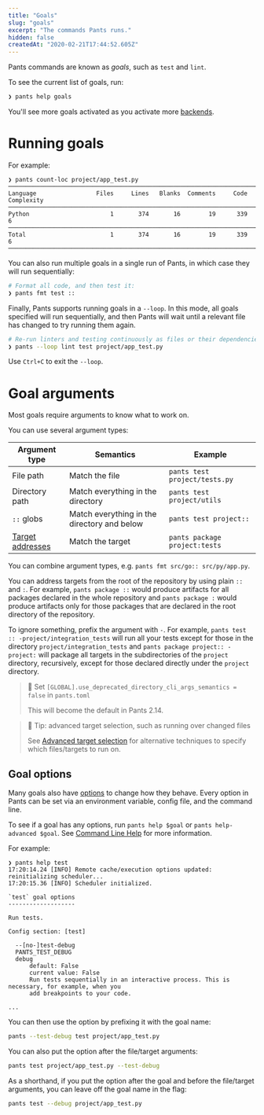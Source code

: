 ```yaml
---
title: "Goals"
slug: "goals"
excerpt: "The commands Pants runs."
hidden: false
createdAt: "2020-02-21T17:44:52.605Z"
---
```


Pants commands are known as _goals_, such as `test` and `lint`.

To see the current list of goals, run:

```bash
❯ pants help goals
```

You'll see more goals activated as you activate more [backends](doc:enabling-backends).

# Running goals

For example:

```
❯ pants count-loc project/app_test.py
───────────────────────────────────────────────────────────────────────────────
Language                 Files     Lines   Blanks  Comments     Code Complexity
───────────────────────────────────────────────────────────────────────────────
Python                       1       374       16        19      339          6
───────────────────────────────────────────────────────────────────────────────
Total                        1       374       16        19      339          6
───────────────────────────────────────────────────────────────────────────────
```

You can also run multiple goals in a single run of Pants, in which case they will run sequentially:

```bash
# Format all code, and then test it:
❯ pants fmt test ::
```

Finally, Pants supports running goals in a `--loop`. In this mode, all goals specified will run sequentially, and then Pants will wait until a relevant file has changed to try running them again.

```bash
# Re-run linters and testing continuously as files or their dependencies change:
❯ pants --loop lint test project/app_test.py
```

Use `Ctrl+C` to exit the `--loop`.

# Goal arguments

Most goals require arguments to know what to work on.

You can use several argument types:

| Argument type                   | Semantics                                   | Example                       |
| ------------------------------- | ------------------------------------------- | ----------------------------- |
| File path                       | Match the file                              | `pants test project/tests.py` |
| Directory path                  | Match everything in the directory           | `pants test project/utils`    |
| `::` globs                      | Match everything in the directory and below | `pants test project::`        |
| [Target addresses](doc:targets) | Match the target                            | `pants package project:tests` |

You can combine argument types, e.g. `pants fmt src/go:: src/py/app.py`.

You can address targets from the root of the repository by using plain `::` and `:`. For example, `pants package ::` would produce artifacts for all packages declared in the whole repository and `pants package :` would produce artifacts only for those packages that are declared in the root directory of the repository.

To ignore something, prefix the argument with `-`. For example, `pants test :: -project/integration_tests` will run all your tests except for those in the directory `project/integration_tests` and `pants package project:: -project:` will package all targets in the subdirectories of the `project` directory, recursively, except for those declared directly under the `project` directory.

> 🚧 Set `[GLOBAL].use_deprecated_directory_cli_args_semantics = false` in `pants.toml`
>
> This will become the default in Pants 2.14.

> 📘 Tip: advanced target selection, such as running over changed files
>
> See [Advanced target selection](doc:advanced-target-selection) for alternative techniques to specify which files/targets to run on.

## Goal options

Many goals also have [options](doc:options) to change how they behave. Every option in Pants can be set via an environment variable, config file, and the command line.

To see if a goal has any options, run `pants help $goal` or `pants help-advanced $goal`. See [Command Line Help](doc:getting-help) for more information.

For example:

```
❯ pants help test
17:20:14.24 [INFO] Remote cache/execution options updated: reinitializing scheduler...
17:20:15.36 [INFO] Scheduler initialized.

`test` goal options
-------------------

Run tests.

Config section: [test]

  --[no-]test-debug
  PANTS_TEST_DEBUG
  debug
      default: False
      current value: False
      Run tests sequentially in an interactive process. This is necessary, for example, when you
      add breakpoints to your code.

...
```

You can then use the option by prefixing it with the goal name:

```bash
pants --test-debug test project/app_test.py
```

You can also put the option after the file/target arguments:

```bash
pants test project/app_test.py --test-debug
```

As a shorthand, if you put the option after the goal and before the file/target arguments, you can leave off the goal name in the flag:

```bash
pants test --debug project/app_test.py
```
